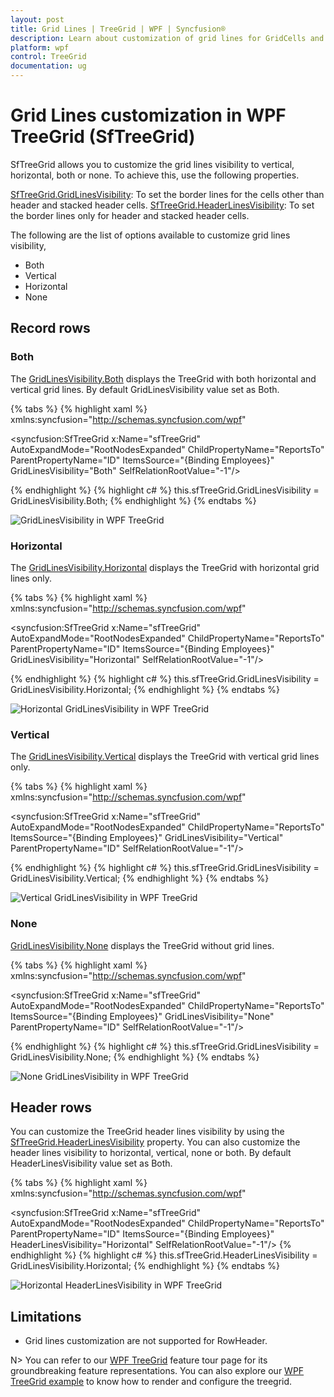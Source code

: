 ```yaml
---
layout: post
title: Grid Lines | TreeGrid | WPF | Syncfusion®
description: Learn about customization of grid lines for GridCells and HeaderCells in Syncfusion® WPF TreeGrid (SfTreeGrid) control and more details.
platform: wpf
control: TreeGrid
documentation: ug
---
```


# Grid Lines customization in WPF TreeGrid (SfTreeGrid)

SfTreeGrid allows you to customize the grid lines visibility to vertical, horizontal, both or none. To achieve this, use the following properties.

[SfTreeGrid.GridLinesVisibility](https://help.syncfusion.com/cr/wpf/Syncfusion.UI.Xaml.Grid.SfGridBase.html#Syncfusion_UI_Xaml_Grid_SfGridBase_GridLinesVisibility): To set the border lines for the cells other than header and stacked header cells.
[SfTreeGrid.HeaderLinesVisibility](https://help.syncfusion.com/cr/wpf/Syncfusion.UI.Xaml.Grid.SfGridBase.html#Syncfusion_UI_Xaml_Grid_SfGridBase_HeaderLinesVisibility): To set the border lines only for header and stacked header cells.

The following are the list of options available to customize grid lines visibility,

* Both
* Vertical
* Horizontal
* None

## Record rows

### Both

The [GridLinesVisibility.Both](https://help.syncfusion.com/cr/wpf/Syncfusion.UI.Xaml.Grid.GridLinesVisibility.html#Syncfusion_UI_Xaml_Grid_GridLinesVisibility_Both) displays the TreeGrid with both horizontal and vertical grid lines. By default GridLinesVisibility value set as Both.

{% tabs %}
{% highlight xaml %}
xmlns:syncfusion="http://schemas.syncfusion.com/wpf"

<syncfusion:SfTreeGrid x:Name="sfTreeGrid"
                       AutoExpandMode="RootNodesExpanded"
                       ChildPropertyName="ReportsTo"                       
                       ParentPropertyName="ID"
                       ItemsSource="{Binding Employees}"
                       GridLinesVisibility="Both"
                       SelfRelationRootValue="-1"/>

{% endhighlight %}
{% highlight c# %}
this.sfTreeGrid.GridLinesVisibility = GridLinesVisibility.Both;
{% endhighlight %}
{% endtabs %}

![GridLinesVisibility in WPF TreeGrid](GridLines_images/GridLines_image1.png)

### Horizontal

The [GridLinesVisibility.Horizontal](https://help.syncfusion.com/cr/wpf/Syncfusion.UI.Xaml.Grid.GridLinesVisibility.html#Syncfusion_UI_Xaml_Grid_GridLinesVisibility_Horizontal) displays the TreeGrid with horizontal grid lines only.

{% tabs %}
{% highlight xaml %}
xmlns:syncfusion="http://schemas.syncfusion.com/wpf"

<syncfusion:SfTreeGrid x:Name="sfTreeGrid"
                       AutoExpandMode="RootNodesExpanded"
                       ChildPropertyName="ReportsTo"
                       ParentPropertyName="ID"
                       ItemsSource="{Binding Employees}"
                       GridLinesVisibility="Horizontal"
                       SelfRelationRootValue="-1"/>

{% endhighlight %}
{% highlight c# %}
this.sfTreeGrid.GridLinesVisibility = GridLinesVisibility.Horizontal;
{% endhighlight %}
{% endtabs %}

![Horizontal GridLinesVisibility in WPF TreeGrid](GridLines_images/GridLines_image2.png)

### Vertical

The [GridLinesVisibility.Vertical](https://help.syncfusion.com/cr/wpf/Syncfusion.UI.Xaml.Grid.GridLinesVisibility.html#Syncfusion_UI_Xaml_Grid_GridLinesVisibility_Vertical) displays the TreeGrid with vertical grid lines only.

{% tabs %}
{% highlight xaml %}
xmlns:syncfusion="http://schemas.syncfusion.com/wpf"

<syncfusion:SfTreeGrid x:Name="sfTreeGrid"
                       AutoExpandMode="RootNodesExpanded"
                       ChildPropertyName="ReportsTo"
                       ItemsSource="{Binding Employees}"
                       GridLinesVisibility="Vertical"
                       ParentPropertyName="ID"
                       SelfRelationRootValue="-1"/>

{% endhighlight %}
{% highlight c# %}
this.sfTreeGrid.GridLinesVisibility = GridLinesVisibility.Vertical;
{% endhighlight %}
{% endtabs %}

![Vertical GridLinesVisibility in WPF TreeGrid](GridLines_images/GridLines_image3.png)

### None
[GridLinesVisibility.None](https://help.syncfusion.com/cr/wpf/Syncfusion.UI.Xaml.Grid.GridLinesVisibility.html#Syncfusion_UI_Xaml_Grid_GridLinesVisibility_None) displays the TreeGrid without grid lines.

{% tabs %}
{% highlight xaml %}
xmlns:syncfusion="http://schemas.syncfusion.com/wpf"

<syncfusion:SfTreeGrid x:Name="sfTreeGrid"
                       AutoExpandMode="RootNodesExpanded"
                       ChildPropertyName="ReportsTo"
                       ItemsSource="{Binding Employees}"
                       GridLinesVisibility="None"
                       ParentPropertyName="ID"
                       SelfRelationRootValue="-1"/>

{% endhighlight %}
{% highlight c# %}
this.sfTreeGrid.GridLinesVisibility = GridLinesVisibility.None;
{% endhighlight %}
{% endtabs %}

![None GridLinesVisibility in WPF TreeGrid](GridLines_images/GridLines_image4.png)

## Header rows

You can customize the TreeGrid header lines visibility by using the [SfTreeGrid.HeaderLinesVisibility](https://help.syncfusion.com/cr/wpf/Syncfusion.UI.Xaml.Grid.SfGridBase.html#Syncfusion_UI_Xaml_Grid_SfGridBase_HeaderLinesVisibility) property. You can also customize the header lines visibility to horizontal, vertical, none or both. By default HeaderLinesVisibility value set as Both.

{% tabs %}
{% highlight xaml %}
xmlns:syncfusion="http://schemas.syncfusion.com/wpf"

<syncfusion:SfTreeGrid x:Name="sfTreeGrid"
                       AutoExpandMode="RootNodesExpanded"
                       ChildPropertyName="ReportsTo"
                       ParentPropertyName="ID"
                       ItemsSource="{Binding Employees}"
                       HeaderLinesVisibility="Horizontal"
                       SelfRelationRootValue="-1"/>
{% endhighlight %}
{% highlight c# %}
this.sfTreeGrid.HeaderLinesVisibility = GridLinesVisibility.Horizontal;
{% endhighlight %}
{% endtabs %}

![Horizontal HeaderLinesVisibility in WPF TreeGrid](GridLines_images/GridLines_image5.png)

## Limitations

* Grid lines customization are not supported for RowHeader.


N> You can refer to our [WPF TreeGrid](https://www.syncfusion.com/wpf-controls/treegrid) feature tour page for its groundbreaking feature representations. You can also explore our [WPF TreeGrid example](https://github.com/syncfusion/wpf-demos) to know how to render and configure the treegrid.